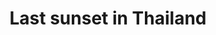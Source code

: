 ---
title: Last sunset in Thailand
category: blog
lat: 13.26833
lng: 101.19228
image: https://s3-us-west-2.amazonaws.com/travels2013/2014-01-30 03:01:54 PST.jpg
observation: 20140130030154PST
---